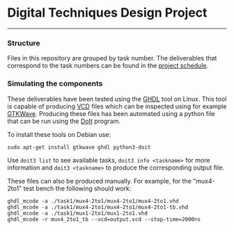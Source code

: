 # Digital Techniques Design Project
-------------------------------------------------------

### Structure

Files in this repository are grouped by task number. The deliverables that correspond to the task numbers can be found in the [project schedule](http://liacs.leidenuniv.nl/~stefanovtp/courses/DITE/project/Design_Project_DITE.pdf).

### Simulating the components

These deliverables have been tested using the [GHDL](http://ghdl.free.fr/) tool on Linux. This tool is capable of producing [VCD](https://en.wikipedia.org/wiki/Value_change_dump) files which can be inspected using for example [GTKWave](http://gtkwave.sourceforge.net/). Producing these files has been automated using a python file that can be run using the [DoIt](http://pydoit.org/) program.

To install these tools on Debian use:
```
sudo apt-get install gtkwave ghdl python3-doit
```

Use `doit3 list` to see available tasks, `doit3 info <taskname>` for more information and `doit3 <taskname>` to produce the corresponding output file.

These files can also be produced manually. For example, for the "mux4-2to1" test bench the following should work:

```
ghdl_mcode -a ./task1/mux4-2to1/mux4-2to1/mux4-2to1.vhd
ghdl_mcode -a ./task1/mux4-2to1/mux4-2to1/mux4-2to1-tb.vhd
ghdl_mcode -a ./task1/mux1-2to1/mux1-2to1.vhd  
ghdl_mcode -r mux4_2to1_tb --vcd=output.vcd --stop-time=2000ns
```
